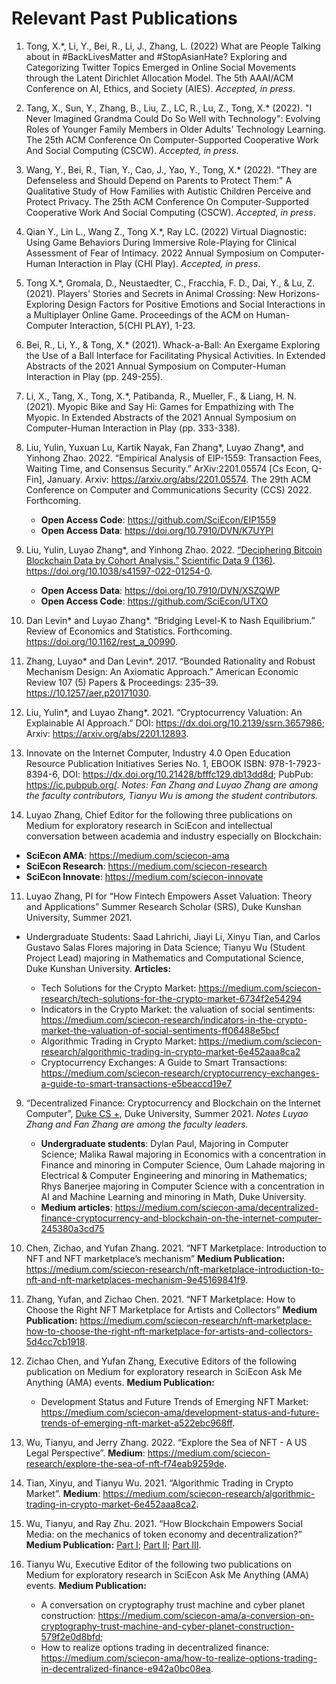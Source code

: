 # Relevant Past Publications

1. Tong, X.\*, Li, Y., Bei, R., Li, J., Zhang, L. (2022) What are People Talking about in #BackLivesMatter and #StopAsianHate? Exploring and Categorizing Twitter Topics Emerged in Online Social Movements through the Latent Dirichlet Allocation Model. The 5th AAAI/ACM Conference on AI, Ethics, and Society (AIES). *Accepted, in press*.
2. Tang, X., Sun, Y., Zhang, B., Liu, Z., LC, R., Lu, Z., Tong, X.\* (2022). "I Never Imagined Grandma Could Do So Well with Technology": Evolving Roles of Younger Family Members in Older Adults' Technology Learning. The 25th ACM Conference On Computer-Supported Cooperative Work And Social Computing (CSCW). *Accepted, in press*.
3. Wang, Y., Bei, R., Tian, Y.,  Cao, J., Yao, Y., Tong, X.\* (2022). "They are Defenseless and Should Depend on Parents to Protect Them:" A Qualitative Study of How Families with Autistic Children Perceive and Protect Privacy. The 25th ACM Conference On Computer-Supported Cooperative Work And Social Computing (CSCW). *Accepted, in press*.
4. Qian Y., Lin L., Wang Z., Tong X.\*, Ray LC. (2022) Virtual Diagnostic: Using Game Behaviors During Immersive Role-Playing for Clinical Assessment of Fear of Intimacy. 2022 Annual Symposium on Computer-Human Interaction in Play (CHI Play). *Accepted, in press*.
5. Tong X.*, Gromala, D., Neustaedter, C., Fracchia, F. D., Dai, Y., & Lu, Z. (2021). Players' Stories and Secrets in Animal Crossing: New Horizons-Exploring Design Factors for Positive Emotions and Social Interactions in a Multiplayer Online Game. Proceedings of the ACM on Human-Computer Interaction, 5(CHI PLAY), 1-23.
6. Bei, R., Li, Y., & Tong, X.* (2021). Whack-a-Ball: An Exergame Exploring the Use of a Ball Interface for Facilitating Physical Activities. In Extended Abstracts of the 2021 Annual Symposium on Computer-Human Interaction in Play (pp. 249-255).
7. Li, X., Tang, X., Tong, X.*, Patibanda, R., Mueller, F., & Liang, H. N. (2021). Myopic Bike and Say Hi: Games for Empathizing with The Myopic. In Extended Abstracts of the 2021 Annual Symposium on Computer-Human Interaction in Play (pp. 333-338).
8. Liu, Yulin, Yuxuan Lu, Kartik Nayak, Fan Zhang*, Luyao Zhang*, and Yinhong Zhao. 2022. “Empirical Analysis of EIP-1559: Transaction Fees, Waiting Time, and Consensus Security.” ArXiv:2201.05574 [Cs Econ, Q-Fin], January. Arxiv: https://arxiv.org/abs/2201.05574. The 29th ACM Conference on Computer and Communications Security (CCS) 2022. Forthcoming.

   - **Open Access Code**: https://github.com/SciEcon/EIP1559
   - **Open Access Data**: https://doi.org/10.7910/DVN/K7UYPI
9. Liu, Yulin, Luyao Zhang*, and Yinhong Zhao. 2022. [“Deciphering Bitcoin Blockchain Data by Cohort Analysis.”](https://rdcu.be/cKRkg) [Scientific Data 9 (136)](https://nature.com/articles/s41597-022-01254-0).  https://doi.org/10.1038/s41597-022-01254-0.

   - **Open Access Data**: https://doi.org/10.7910/DVN/XSZQWP
   - **Open Access Code**: https://github.com/SciEcon/UTXO
10. Dan Levin\* and Luyao Zhang\*. “Bridging Level-K to Nash Equilibrium.” Review of Economics and Statistics. Forthcoming.  https://doi.org/10.1162/rest_a_00990.
11. Zhang, Luyao\* and Dan Levin\*. 2017. “Bounded Rationality and Robust Mechanism Design: An Axiomatic Approach.” American Economic Review 107 (5) Papers & Proceedings: 235–39. https://10.1257/aer.p20171030.
12. Liu, Yulin\*, and Luyao Zhang\*. 2021. “Cryptocurrency Valuation: An Explainable AI Approach.” DOI: https://dx.doi.org/10.2139/ssrn.3657986; Arxiv: https://arxiv.org/abs/2201.12893.
13. Innovate on the Internet Computer, Industry 4.0 Open Education Resource Publication Initiatives Series No. 1, EBOOK ISBN: 978-1-7923-8394-6, DOI: https://dx.doi.org/10.21428/bfffc129.db13dd8d; PubPub: https://ic.pubpub.org/. *Notes: Fan Zhang and Luyao Zhang are among the faculty contributors, Tianyu Wu is among the student contributors.*
14. Luyao Zhang, Chief Editor for the following three publications on Medium for exploratory research in SciEcon and intellectual conversation between academia and industry especially on Blockchain:

   - **SciEcon AMA**: https://medium.com/sciecon-ama
   - **SciEcon Research**: https://medium.com/sciecon-research
   - **SciEcon Innovate**: https://medium.com/sciecon-innovate

11. Luyao Zhang, PI for “How Fintech Empowers Asset Valuation: Theory and Applications” Summer Research Scholar (SRS), Duke Kunshan University, Summer 2021.

- Undergraduate Students: Saad Lahrichi, Jiayi Li, Xinyu Tian, and Carlos Gustavo Salas Flores majoring in Data Science; Tianyu Wu (Student Project Lead) majoring in Mathematics and Computational Science, Duke Kunshan University. **Articles:**

  - Tech Solutions for the Crypto Market: https://medium.com/sciecon-research/tech-solutions-for-the-crypto-market-6734f2e54294
  - Indicators in the Crypto Market: the valuation of social sentiments: https://medium.com/sciecon-research/indicators-in-the-crypto-market-the-valuation-of-social-sentiments-ff06488e5bcf
  - Algorithmic Trading in Crypto Market: https://medium.com/sciecon-research/algorithmic-trading-in-crypto-market-6e452aaa8ca2
  - Cryptocurrency Exchanges: A Guide to Smart Transactions: https://medium.com/sciecon-research/cryptocurrency-exchanges-a-guide-to-smart-transactions-e5beaccd19e7

9. “Decentralized Finance: Cryptocurrency and Blockchain on the Internet Computer”, [Duke CS +](https://www.cs.duke.edu/undergrad/summer_research_2021), Duke University, Summer 2021. *Notes Luyao Zhang and Fan Zhang are among the faculty leaders.*

   - **Undergraduate students**: Dylan Paul, Majoring in Computer Science; Malika Rawal majoring in Economics with a concentration in Finance and minoring in Computer Science, Oum Lahade majoring in Electrical & Computer Engineering and minoring in Mathematics; Rhys Banerjee majoring in Computer Science with a concentration in AI and Machine Learning and minoring in Math, Duke University.
   - **Medium articles**: https://medium.com/sciecon-ama/decentralized-finance-cryptocurrency-and-blockchain-on-the-internet-computer-245380a3cd75
10. Chen, Zichao, and Yufan Zhang. 2021. “NFT Marketplace: Introduction to NFT and NFT marketplace’s mechanism” **Medium Publication:** https://medium.com/sciecon-research/nft-marketplace-introduction-to-nft-and-nft-marketplaces-mechanism-9e45169841f9.
15. Zhang, Yufan, and Zichao Chen. 2021. “NFT Marketplace: How to Choose the Right NFT Marketplace for Artists and Collectors” **Medium Publication:** https://medium.com/sciecon-research/nft-marketplace-how-to-choose-the-right-nft-marketplace-for-artists-and-collectors-5d4cc7cb1918.
16. Zichao Chen, and Yufan Zhang, Executive Editors of the following publication on Medium for exploratory research in SciEcon Ask Me Anything (AMA) events. **Medium Publication:**

    - Development Status and Future Trends of Emerging NFT Market: https://medium.com/sciecon-ama/development-status-and-future-trends-of-emerging-nft-market-a522ebc968ff.
17. Wu, Tianyu, and Jerry Zhang. 2022. “Explore the Sea of NFT - A US Legal Perspective”. **Medium**:  https://medium.com/sciecon-research/explore-the-sea-of-nft-f74eab9259de.
18. Tian, Xinyu, and Tianyu Wu. 2021. “Algorithmic Trading in Crypto Market”. **Medium**: https://medium.com/sciecon-research/algorithmic-trading-in-crypto-market-6e452aaa8ca2.
19. Wu, Tianyu, and Ray Zhu. 2021. “How Blockchain Empowers Social Media: on the mechanics of token economy and decentralization?”  **Medium Publication:** [Part I](https://medium.com/sciecon-research/how-blockchain-empowers-social-media-on-the-mechanics-of-token-economy-and-decentralization-d89ca0251096); [Part II](https://medium.com/sciecon-research/how-blockchain-empowers-social-media-on-the-mechanics-of-token-economy-and-decentralization-8858220d863a); [Part III](https://medium.com/sciecon-research/how-blockchain-empowers-social-media-on-the-mechanics-of-token-economy-and-decentralization-7223c3364e9a).
20. Tianyu Wu, Executive Editor of the following two publications on Medium for exploratory research in SciEcon Ask Me Anything (AMA) events. **Medium Publication:**

    - A conversation on cryptography trust machine and cyber planet construction: https://medium.com/sciecon-ama/a-conversion-on-cryptography-trust-machine-and-cyber-planet-construction-579f2e0d8bfd;
    - How to realize options trading in decentralized finance: https://medium.com/sciecon-ama/how-to-realize-options-trading-in-decentralized-finance-e942a0bc08ea.
